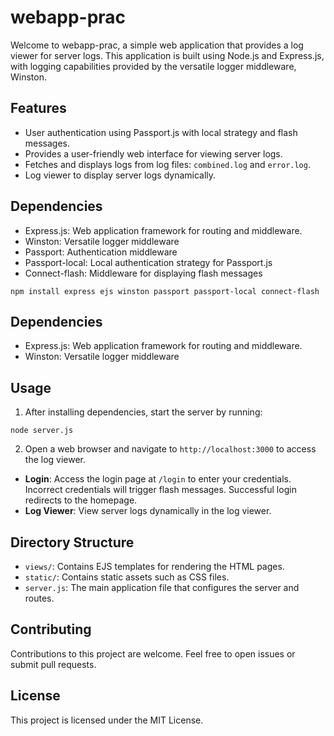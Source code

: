 # webapp-prac

Welcome to webapp-prac, a simple web application that provides a log viewer for server logs. This application is built using Node.js and Express.js, with logging capabilities provided by the versatile logger middleware, Winston.

## Features

- User authentication using Passport.js with local strategy and flash messages.
- Provides a user-friendly web interface for viewing server logs.
- Fetches and displays logs from log files: `combined.log` and `error.log`.
- Log viewer to display server logs dynamically.

## Dependencies

- Express.js: Web application framework for routing and middleware.
- Winston: Versatile logger middleware
- Passport: Authentication middleware
- Passport-local: Local authentication strategy for Passport.js
- Connect-flash: Middleware for displaying flash messages

```
npm install express ejs winston passport passport-local connect-flash
```


## Dependencies

- Express.js: Web application framework for routing and middleware.
- Winston: Versatile logger middleware

## Usage

1. After installing dependencies, start the server by running:
```
node server.js
```

2. Open a web browser and navigate to `http://localhost:3000` to access the log viewer.
- **Login**: Access the login page at `/login` to enter your credentials. Incorrect credentials will trigger flash messages. Successful login redirects to the homepage.
- **Log Viewer**: View server logs dynamically in the log viewer.


## Directory Structure

- `views/`: Contains EJS templates for rendering the HTML pages.
- `static/`: Contains static assets such as CSS files.
- `server.js`: The main application file that configures the server and routes.

## Contributing

Contributions to this project are welcome. Feel free to open issues or submit pull requests.

## License

This project is licensed under the MIT License.